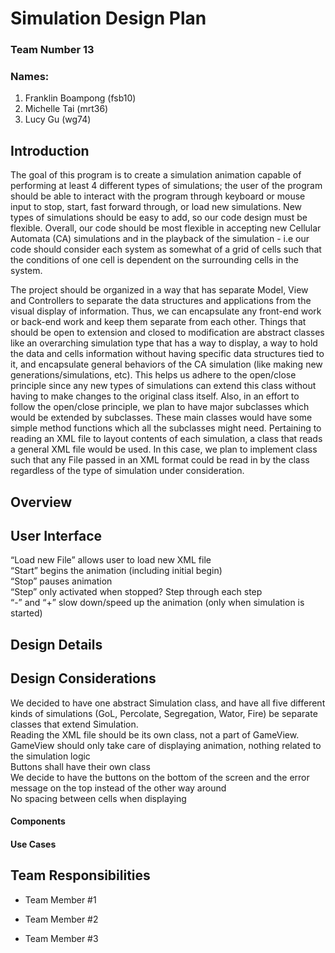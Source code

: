 # Simulation Design Plan
### Team Number 13
### Names:

1. Franklin Boampong (fsb10)
2. Michelle Tai (mrt36)
3. Lucy Gu (wg74)

## Introduction

The goal of this program is to create a simulation animation capable of performing 
at least 4 different types of simulations; the user of the program should be able 
to interact with the program through keyboard or mouse input to stop, start, fast
forward through, or load new simulations. New types of simulations should be easy 
to add, so our code design must be flexible. Overall, our code should be most 
flexible in accepting new Cellular Automata (CA) simulations and in the playback 
of the simulation - i.e our code should consider each system as somewhat of a grid 
of cells such that the conditions of one cell is dependent on the surrounding cells 
in the system. 

The project should be organized in a way that has separate Model, 
View and Controllers to separate the data structures and applications from the 
visual display of information. Thus, we can encapsulate any front-end work or 
back-end work and keep them separate from each other. Things that should be open 
to extension and closed to modification are abstract classes like an overarching 
simulation type that has a way to display, a way to hold the data and cells information 
without having specific data structures tied to it, and encapsulate general behaviors 
of the CA simulation (like making new generations/simulations, etc). This helps us 
adhere to the open/close principle since any new types of simulations can extend 
this class without having to make changes to the original class itself. Also, in an 
effort to follow the open/close principle, we plan to have major subclasses which 
would be extended by subclasses. These main classes would have some simple method 
functions which all the subclasses might need. Pertaining to reading an XML file 
to layout contents of each simulation, a class that reads a general XML file would 
be used. In this case, we plan to implement class such that any File passed in an XML 
format could be read in by the class regardless of the type of simulation under consideration.




## Overview


## User Interface

“Load new File” allows user to load new XML file  
“Start” begins the animation (including initial begin)  
“Stop” pauses animation  
“Step” only activated when stopped? Step through each step  
“-” and “+” slow down/speed up the animation (only when simulation is started)  



## Design Details


## Design Considerations

We decided to have one abstract Simulation class, and have all five different kinds of 
simulations (GoL, Percolate, Segregation, Wator, Fire) be separate classes that extend Simulation.  
Reading the XML file should be its own class, not a part of GameView.  
GameView should only take care of displaying animation, nothing related to the simulation logic  
Buttons shall have their own class  
We decide to have the buttons on the bottom of the screen and the error message on the top 
instead of the other way around  
No spacing between cells when displaying  




#### Components

#### Use Cases


## Team Responsibilities

 * Team Member #1

 * Team Member #2

 * Team Member #3

